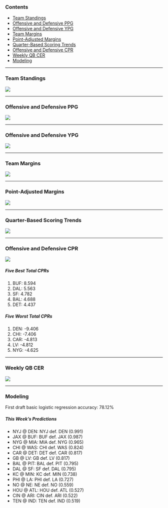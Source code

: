 
### Contents

- [Team Standings](#team-standings)
- [Offensive and Defensive PPG](#offensive-and-defensive-ppg)
- [Offensive and Defensive YPG](#offensive-and-defensive-ypg)
- [Team Margins](#team-margins)
- [Point-Adjusted Margins](#point-adjusted-margins)
- [Quarter-Based Scoring Trends](#quarter-based-scoring-trends)
- [Offensive and Defensive CPR](#offensive-and-defensive-cpr)
- [Weekly QB CER](#weekly-qb-cer)
- [Modeling](#modeling)

------------------------------------------------------------------------

### Team Standings

![](README_files/figure-gfm/unnamed-chunk-2-1.png)<!-- -->

------------------------------------------------------------------------

### Offensive and Defensive PPG

![](README_files/figure-gfm/unnamed-chunk-3-1.png)<!-- -->

------------------------------------------------------------------------

### Offensive and Defensive YPG

![](README_files/figure-gfm/unnamed-chunk-4-1.png)<!-- -->

------------------------------------------------------------------------

### Team Margins

![](README_files/figure-gfm/unnamed-chunk-5-1.png)<!-- -->

------------------------------------------------------------------------

### Point-Adjusted Margins

![](README_files/figure-gfm/unnamed-chunk-6-1.png)<!-- -->

------------------------------------------------------------------------

### Quarter-Based Scoring Trends

![](README_files/figure-gfm/unnamed-chunk-7-1.png)<!-- -->

------------------------------------------------------------------------

### Offensive and Defensive CPR

![](README_files/figure-gfm/unnamed-chunk-8-1.png)<!-- -->

##### Five Best Total CPRs

1.  BUF: 8.594
2.  DAL: 5.563
3.  SF: 4.782
4.  BAL: 4.688
5.  DET: 4.437

##### Five Worst Total CPRs

1.  DEN: -9.406
2.  CHI: -7.406
3.  CAR: -4.813
4.  LV: -4.812
5.  NYG: -4.625

------------------------------------------------------------------------

### Weekly QB CER

![](README_files/figure-gfm/unnamed-chunk-9-1.png)<!-- -->

------------------------------------------------------------------------

### Modeling

First draft basic logistic regression accuracy: 78.12%

##### *This Week’s Predictions*

- NYJ @ DEN: NYJ def. DEN (0.991)
- JAX @ BUF: BUF def. JAX (0.987)
- NYG @ MIA: MIA def. NYG (0.965)
- CHI @ WAS: CHI def. WAS (0.824)
- CAR @ DET: DET def. CAR (0.817)
- GB @ LV: GB def. LV (0.817)
- BAL @ PIT: BAL def. PIT (0.795)
- DAL @ SF: SF def. DAL (0.795)
- KC @ MIN: KC def. MIN (0.738)
- PHI @ LA: PHI def. LA (0.727)
- NO @ NE: NE def. NO (0.559)
- HOU @ ATL: HOU def. ATL (0.527)
- CIN @ ARI: CIN def. ARI (0.522)
- TEN @ IND: TEN def. IND (0.519) <!-- - NA --> <!-- - NA -->
